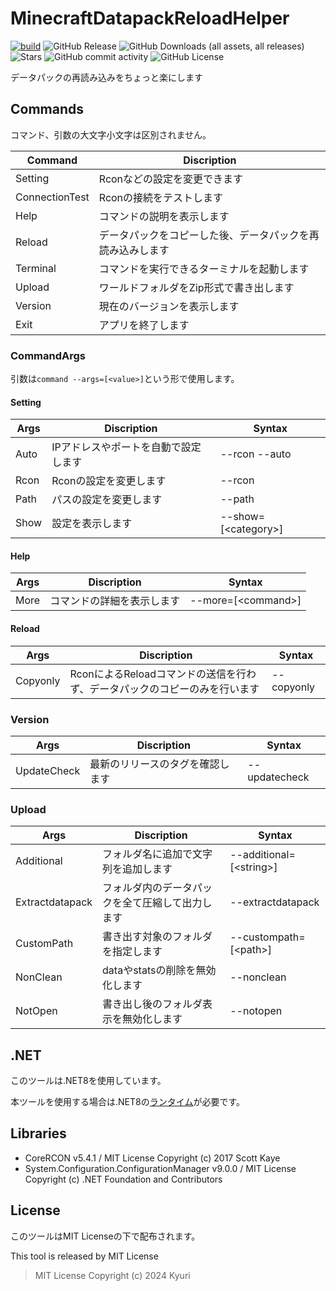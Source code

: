 # MinecraftDatapackReloadHelper
[![build](https://github.com/Kyuri-jp/MinecraftDatapackReloadHelper/actions/workflows/dotnet.yml/badge.svg)](https://github.com/Kyuri-jp/MinecraftDatapackReloadHelper/actions/workflows/dotnet.yml)
![GitHub Release](https://img.shields.io/github/v/release/Kyuri-jp/MinecraftDatapackReloadHelper)
![GitHub Downloads (all assets, all releases)](https://img.shields.io/github/downloads/Kyuri-jp/MinecraftDatapackReloadHelper/total)
![Stars](https://img.shields.io/github/stars/Kyuri-jp/MinecraftDatapackReloadHelper)
![GitHub commit activity](https://img.shields.io/github/commit-activity/m/Kyuri-jp/MinecraftDatapackReloadHelper)
![GitHub License](https://img.shields.io/github/license/Kyuri-jp/MinecraftDatapackReloadHelper)


データパックの再読み込みをちょっと楽にします
## Commands
コマンド、引数の大文字小文字は区別されません。

|Command|Discription|
|-----|----|
|Setting|Rconなどの設定を変更できます|
|ConnectionTest|Rconの接続をテストします|
|Help|コマンドの説明を表示します|
|Reload|データパックをコピーした後、データパックを再読み込みします|
|Terminal|コマンドを実行できるターミナルを起動します|
|Upload|ワールドフォルダをZip形式で書き出します|
|Version|現在のバージョンを表示します|
|Exit|アプリを終了します|

### CommandArgs
引数は`command --args=[<value>]`という形で使用します。

#### Setting
|Args|Discription|Syntax|
|----|----|----|
|Auto|IPアドレスやポートを自動で設定します|--rcon --auto|
|Rcon|Rconの設定を変更します|--rcon|
|Path|パスの設定を変更します|--path|
|Show|設定を表示します|--show=[\<category>]|

#### Help
|Args|Discription|Syntax|
|----|----|----|
|More|コマンドの詳細を表示します|--more=[\<command>]|

#### Reload
|Args|Discription|Syntax|
|----|----|----|
|Copyonly|RconによるReloadコマンドの送信を行わず、データパックのコピーのみを行います|--copyonly|

### Version
|Args|Discription|Syntax|
|----|----|----|
|UpdateCheck|最新のリリースのタグを確認します|--updatecheck|

### Upload
|Args|Discription|Syntax|
|----|----|----|
|Additional|フォルダ名に追加で文字列を追加します|--additional=[\<string>]|
|Extractdatapack|フォルダ内のデータパックを全て圧縮して出力します|--extractdatapack|
|CustomPath|書き出す対象のフォルダを指定します|--custompath=[\<path>]|
|NonClean|dataやstatsの削除を無効化します|--nonclean|
|NotOpen|書き出し後のフォルダ表示を無効化します|--notopen|

## .NET
このツールは.NET8を使用しています。

本ツールを使用する場合は.NET8の[ランタイム](https://dotnet.microsoft.com/ja-jp/download/dotnet/8.0)が必要です。

## Libraries
- CoreRCON v5.4.1 / MIT License Copyright (c) 2017 Scott Kaye
- System.Configuration.ConfigurationManager v9.0.0 / MIT License Copyright (c) .NET Foundation and Contributors

## License
このツールはMIT Licenseの下で配布されます。

This tool is released by MIT License
> MIT License Copyright (c) 2024 Kyuri
